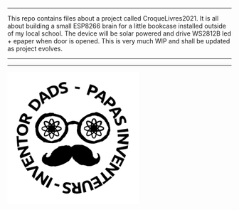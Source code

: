 ***
This repo contains files about a project called CroqueLivres2021. It is all about building a small ESP8266 brain for a little bookcase installed outside of my local school. The device will be solar powered and drive WS2812B led + epaper when door is opened. This is very much WIP and shall be updated as project evolves.
***
***
![Inventor Dads logo](Logo_Papas_Inventeurs_25mm.png)

